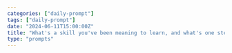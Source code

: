 ```yaml
---
categories: ["daily-prompt"]
tags: ["daily-prompt"]
date: "2024-06-11T15:00:00Z"
title: "What's a skill you've been meaning to learn, and what's one step you can take towards it today?"
type: "prompts"
---
```

